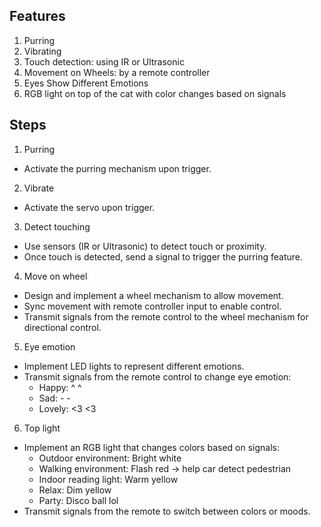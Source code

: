 ## Features
1. Purring
2. Vibrating
3. Touch detection: using IR or Ultrasonic
4. Movement on Wheels: by a remote controller
5. Eyes Show Different Emotions
6. RGB light on top of the cat with color changes based on signals

## Steps
1. Purring
- Activate the purring mechanism upon trigger.
2. Vibrate
- Activate the servo upon trigger.
3. Detect touching
- Use sensors (IR or Ultrasonic) to detect touch or proximity.
- Once touch is detected, send a signal to trigger the purring feature.
4. Move on wheel
- Design and implement a wheel mechanism to allow movement.
- Sync movement with remote controller input to enable control.
- Transmit signals from the remote control to the wheel mechanism for directional control.
5. Eye emotion
- Implement LED lights to represent different emotions.
- Transmit signals from the remote control to change eye emotion:
    + Happy: ^ ^
    + Sad: - -
    + Lovely: <3 <3
6. Top light
- Implement an RGB light that changes colors based on signals:
    + Outdoor environment: Bright white
    + Walking environment: Flash red -> help car detect pedestrian
    + Indoor reading light: Warm yellow
    + Relax: Dim yellow
    + Party: Disco ball lol
- Transmit signals from the remote to switch between colors or moods.